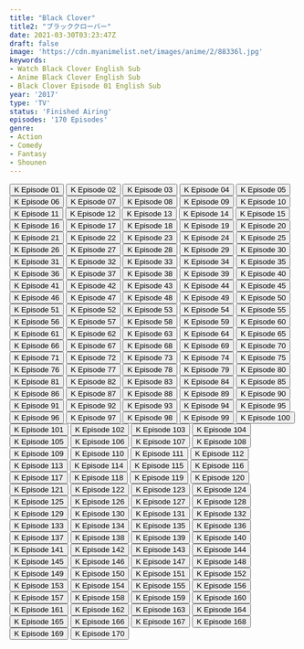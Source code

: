 ```yaml
---
title: "Black Clover"
title2: "ブラッククローバー"
date: 2021-03-30T03:23:47Z
draft: false
image: 'https://cdn.myanimelist.net/images/anime/2/88336l.jpg'
keywords:
- Watch Black Clover English Sub
- Anime Black Clover English Sub
- Black Clover Episode 01 English Sub
year: '2017'
type: 'TV'
status: 'Finished Airing'
episodes: '170 Episodes'
genre:
- Action
- Comedy
- Fantasy
- Shounen
---
```


<div class="d-g gg-5 gtc-r ai-c">
<button onclick="window.open('?kwf=Black Clover 01 [720p]','_blank')">K Episode 01</button>
<button onclick="window.open('?kwf=Black Clover 02 [720p]','_blank')">K Episode 02</button>
<button onclick="window.open('?kwf=Black Clover 03 [720p]','_blank')">K Episode 03</button>
<button onclick="window.open('?kwf=BlackClover/Black Clover 4','_blank')">K Episode 04</button>
<button onclick="window.open('?kwf=BlackClover/Black Clover 5','_blank')">K Episode 05</button>
<button onclick="window.open('?kwf=BlackClover/Black Clover 6','_blank')">K Episode 06</button>
<button onclick="window.open('?kwf=BlackClover/Black Clover 7','_blank')">K Episode 07</button>
<button onclick="window.open('?kwf=BlackClover/Black Clover 8','_blank')">K Episode 08</button>
<button onclick="window.open('?kwf=BlackClover/Black Clover 9','_blank')">K Episode 09</button>
<button onclick="window.open('?kwf=BlackClover/Black Clover 10','_blank')">K Episode 10</button>
<button onclick="window.open('?kwf=BlackClover/Black Clover 11','_blank')">K Episode 11</button>
<button onclick="window.open('?kwf=BlackClover/Black Clover 12','_blank')">K Episode 12</button>
<button onclick="window.open('?kwf=BlackClover/Black Clover 13','_blank')">K Episode 13</button>
<button onclick="window.open('?kwf=BlackClover/Black Clover 14','_blank')">K Episode 14</button>
<button onclick="window.open('?kwf=BlackClover/Black Clover 15','_blank')">K Episode 15</button>
<button onclick="window.open('?kwf=BlackClover/Black Clover 16','_blank')">K Episode 16</button>
<button onclick="window.open('?kwf=BlackClover/Black Clover 17','_blank')">K Episode 17</button>
<button onclick="window.open('?kwf=BlackClover/Black Clover 18','_blank')">K Episode 18</button>
<button onclick="window.open('?kwf=BlackClover/Black Clover 19','_blank')">K Episode 19</button>
<button onclick="window.open('?kwf=BlackClover/Black Clover 20','_blank')">K Episode 20</button>
<button onclick="window.open('?kwf=BlackClover/Black Clover 21','_blank')">K Episode 21</button>
<button onclick="window.open('?kwf=BlackClover/Black Clover 22','_blank')">K Episode 22</button>
<button onclick="window.open('?kwf=BlackClover/Black Clover 23','_blank')">K Episode 23</button>
<button onclick="window.open('?kwf=BlackClover/Black Clover 24','_blank')">K Episode 24</button>
<button onclick="window.open('?kwf=BlackClover/Black Clover 25','_blank')">K Episode 25</button>
<button onclick="window.open('?kwf=BlackClover/Black Clover 26','_blank')">K Episode 26</button>
<button onclick="window.open('?kwf=BlackClover/Black Clover 27','_blank')">K Episode 27</button>
<button onclick="window.open('?kwf=BlackClover/Black Clover 28','_blank')">K Episode 28</button>
<button onclick="window.open('?kwf=BlackClover/Black Clover 29','_blank')">K Episode 29</button>
<button onclick="window.open('?kwf=BlackClover/Black Clover 30','_blank')">K Episode 30</button>
<button onclick="window.open('?kwf=BlackClover/Black Clover 31','_blank')">K Episode 31</button>
<button onclick="window.open('?kwf=BlackClover/Black Clover 32','_blank')">K Episode 32</button>
<button onclick="window.open('?kwf=BlackClover/Black Clover 33','_blank')">K Episode 33</button>
<button onclick="window.open('?kwf=BlackClover/Black Clover 34','_blank')">K Episode 34</button>
<button onclick="window.open('?kwf=BlackClover/Black Clover 35','_blank')">K Episode 35</button>
<button onclick="window.open('?kwf=BlackClover/Black Clover 36','_blank')">K Episode 36</button>
<button onclick="window.open('?kwf=BlackClover/Black Clover 37','_blank')">K Episode 37</button>
<button onclick="window.open('?kwf=BlackClover/Black Clover 38','_blank')">K Episode 38</button>
<button onclick="window.open('?kwf=BlackClover/Black Clover 39','_blank')">K Episode 39</button>
<button onclick="window.open('?kwf=BlackClover/Black Clover 40','_blank')">K Episode 40</button>
<button onclick="window.open('?kwf=BlackClover/Black Clover 41','_blank')">K Episode 41</button>
<button onclick="window.open('?kwf=BlackClover/Black Clover 42','_blank')">K Episode 42</button>
<button onclick="window.open('?kwf=BlackClover/Black Clover 43','_blank')">K Episode 43</button>
<button onclick="window.open('?kwf=BlackClover/Black Clover 44','_blank')">K Episode 44</button>
<button onclick="window.open('?kwf=BlackClover/Black Clover 45','_blank')">K Episode 45</button>
<button onclick="window.open('?kwf=BlackClover/Black Clover 46','_blank')">K Episode 46</button>
<button onclick="window.open('?kwf=BlackClover/Black Clover 47','_blank')">K Episode 47</button>
<button onclick="window.open('?kwf=BlackClover/Black Clover 48','_blank')">K Episode 48</button>
<button onclick="window.open('?kwf=BlackClover/Black Clover 49','_blank')">K Episode 49</button>
<button onclick="window.open('?kwf=BlackClover/Black Clover 50','_blank')">K Episode 50</button>
<button onclick="window.open('?kwf=BlackClover/Black Clover 51','_blank')">K Episode 51</button>
<button onclick="window.open('?kwf=BlackClover/Black Clover 52','_blank')">K Episode 52</button>
<button onclick="window.open('?kwf=BlackClover/Black Clover 53','_blank')">K Episode 53</button>
<button onclick="window.open('?kwf=BlackClover/Black Clover 54','_blank')">K Episode 54</button>
<button onclick="window.open('?kwf=BlackClover/Black Clover 55','_blank')">K Episode 55</button>
<button onclick="window.open('?kwf=BlackClover/Black Clover 56','_blank')">K Episode 56</button>
<button onclick="window.open('?kwf=BlackClover/Black Clover 57','_blank')">K Episode 57</button>
<button onclick="window.open('?kwf=BlackClover/Black Clover 58','_blank')">K Episode 58</button>
<button onclick="window.open('?kwf=BlackClover/Black Clover 59','_blank')">K Episode 59</button>
<button onclick="window.open('?kwf=BlackClover/Black Clover 60','_blank')">K Episode 60</button>
<button onclick="window.open('?kwf=BlackClover/Black Clover 61','_blank')">K Episode 61</button>
<button onclick="window.open('?kwf=BlackClover/Black Clover 62','_blank')">K Episode 62</button>
<button onclick="window.open('?kwf=BlackClover/Black Clover 63','_blank')">K Episode 63</button>
<button onclick="window.open('?kwf=BlackClover/Black Clover 64','_blank')">K Episode 64</button>
<button onclick="window.open('?kwf=BlackClover/Black Clover 65','_blank')">K Episode 65</button>
<button onclick="window.open('?kwf=BlackClover/Black Clover 66','_blank')">K Episode 66</button>
<button onclick="window.open('?kwf=BlackClover/Black Clover 67','_blank')">K Episode 67</button>
<button onclick="window.open('?kwf=BlackClover/Black Clover 68','_blank')">K Episode 68</button>
<button onclick="window.open('?kwf=BlackClover/Black Clover 69','_blank')">K Episode 69</button>
<button onclick="window.open('?kwf=BlackClover/Black Clover 70','_blank')">K Episode 70</button>
<button onclick="window.open('?kwf=BlackClover/Black Clover 71','_blank')">K Episode 71</button>
<button onclick="window.open('?kwf=BlackClover/Black Clover 72','_blank')">K Episode 72</button>
<button onclick="window.open('?kwf=BlackClover/Black Clover 73','_blank')">K Episode 73</button>
<button onclick="window.open('?kwf=BlackClover/Black Clover 74','_blank')">K Episode 74</button>
<button onclick="window.open('?kwf=BlackClover/Black Clover 75','_blank')">K Episode 75</button>
<button onclick="window.open('?kwf=BlackClover/Black Clover 76','_blank')">K Episode 76</button>
<button onclick="window.open('?kwf=BlackClover/Black Clover 77','_blank')">K Episode 77</button>
<button onclick="window.open('?kwf=BlackClover/Black Clover 78','_blank')">K Episode 78</button>
<button onclick="window.open('?kwf=BlackClover/Black Clover 79','_blank')">K Episode 79</button>
<button onclick="window.open('?kwf=BlackClover/Black Clover 80','_blank')">K Episode 80</button>
<button onclick="window.open('?kwf=BlackClover/Black Clover 81','_blank')">K Episode 81</button>
<button onclick="window.open('?kwf=BlackClover/Black Clover 82','_blank')">K Episode 82</button>
<button onclick="window.open('?kwf=BlackClover/Black Clover 83','_blank')">K Episode 83</button>
<button onclick="window.open('?kwf=BlackClover/Black Clover 84','_blank')">K Episode 84</button>
<button onclick="window.open('?kwf=BlackClover/Black Clover 85','_blank')">K Episode 85</button>
<button onclick="window.open('?kwf=BlackClover/Black Clover 86','_blank')">K Episode 86</button>
<button onclick="window.open('?kwf=BlackClover/Black Clover 87','_blank')">K Episode 87</button>
<button onclick="window.open('?kwf=BlackClover/Black Clover 88','_blank')">K Episode 88</button>
<button onclick="window.open('?kwf=BlackClover/Black Clover 89','_blank')">K Episode 89</button>
<button onclick="window.open('?kwf=BlackClover/Black Clover 90','_blank')">K Episode 90</button>
<button onclick="window.open('?kwf=BlackClover/Black Clover 91','_blank')">K Episode 91</button>
<button onclick="window.open('?kwf=BlackClover/Black Clover 92','_blank')">K Episode 92</button>
<button onclick="window.open('?kwf=BlackClover/Black Clover 93','_blank')">K Episode 93</button>
<button onclick="window.open('?kwf=BlackClover/Black Clover 94','_blank')">K Episode 94</button>
<button onclick="window.open('?kwf=BlackClover/Black Clover 95','_blank')">K Episode 95</button>
<button onclick="window.open('?kwf=BlackClover/Black Clover 96','_blank')">K Episode 96</button>
<button onclick="window.open('?kwf=BlackClover/Black Clover 97','_blank')">K Episode 97</button>
<button onclick="window.open('?kwf=BlackClover/Black Clover 98','_blank')">K Episode 98</button>
<button onclick="window.open('?kwf=BlackClover/Black Clover 99','_blank')">K Episode 99</button>
<button onclick="window.open('?kwf=BlackClover/Black Clover 100','_blank')">K Episode 100</button>
<button onclick="window.open('?kwf=BlackClover/Black Clover 101','_blank')">K Episode 101</button>
<button onclick="window.open('?kwf=BlackClover/Black Clover 102','_blank')">K Episode 102</button>
<button onclick="window.open('?kwf=BlackClover/Black Clover 103','_blank')">K Episode 103</button>
<button onclick="window.open('?kwf=BlackClover/Black Clover 104','_blank')">K Episode 104</button>
<button onclick="window.open('?kwf=BlackClover/Black Clover 105','_blank')">K Episode 105</button>
<button onclick="window.open('?kwf=BlackClover/Black Clover 106','_blank')">K Episode 106</button>
<button onclick="window.open('?kwf=BlackClover/Black Clover 107','_blank')">K Episode 107</button>
<button onclick="window.open('?kwf=BlackClover/Black Clover 108','_blank')">K Episode 108</button>
<button onclick="window.open('?kwf=BlackClover/Black Clover 109','_blank')">K Episode 109</button>
<button onclick="window.open('?kwf=BlackClover/Black Clover 110','_blank')">K Episode 110</button>
<button onclick="window.open('?kwf=BlackClover/Black Clover 111','_blank')">K Episode 111</button>
<button onclick="window.open('?kwf=BlackClover/Black Clover 112','_blank')">K Episode 112</button>
<button onclick="window.open('?kwf=BlackClover/Black Clover 113','_blank')">K Episode 113</button>
<button onclick="window.open('?kwf=BlackClover/Black Clover 114','_blank')">K Episode 114</button>
<button onclick="window.open('?kwf=BlackClover/Black Clover 115','_blank')">K Episode 115</button>
<button onclick="window.open('?kwf=BlackClover/Black Clover 116','_blank')">K Episode 116</button>
<button onclick="window.open('?kwf=BlackClover/Black Clover 117','_blank')">K Episode 117</button>
<button onclick="window.open('?kwf=BlackClover/Black Clover 118','_blank')">K Episode 118</button>
<button onclick="window.open('?kwf=BlackClover/Black Clover 119','_blank')">K Episode 119</button>
<button onclick="window.open('?kwf=BlackClover/Black Clover 120','_blank')">K Episode 120</button>
<button onclick="window.open('?kwf=BlackClover/Black Clover 121','_blank')">K Episode 121</button>
<button onclick="window.open('?kwf=BlackClover/Black Clover 122','_blank')">K Episode 122</button>
<button onclick="window.open('?kwf=BlackClover/Black Clover 123','_blank')">K Episode 123</button>
<button onclick="window.open('?kwf=BlackClover/Black Clover 124','_blank')">K Episode 124</button>
<button onclick="window.open('?kwf=BlackClover/Black Clover 125','_blank')">K Episode 125</button>
<button onclick="window.open('?kwf=BlackClover/Black Clover 126','_blank')">K Episode 126</button>
<button onclick="window.open('?kwf=BlackClover/Black Clover 127','_blank')">K Episode 127</button>
<button onclick="window.open('?kwf=BlackClover/Black Clover 128','_blank')">K Episode 128</button>
<button onclick="window.open('?kwf=BlackClover/Black Clover 129','_blank')">K Episode 129</button>
<button onclick="window.open('?kwf=BlackClover/Black Clover 130','_blank')">K Episode 130</button>
<button onclick="window.open('?kwf=BlackClover/Black Clover 131','_blank')">K Episode 131</button>
<button onclick="window.open('?kwf=BlackClover/Black Clover 132','_blank')">K Episode 132</button>
<button onclick="window.open('?kwf=BlackClover/Black Clover 133','_blank')">K Episode 133</button>
<button onclick="window.open('?kwf=BlackClover/Black Clover 134','_blank')">K Episode 134</button>
<button onclick="window.open('?kwf=BlackClover/Black Clover 135','_blank')">K Episode 135</button>
<button onclick="window.open('?kwf=BlackClover/Black Clover 136','_blank')">K Episode 136</button>
<button onclick="window.open('?kwf=BlackClover/Black Clover 137','_blank')">K Episode 137</button>
<button onclick="window.open('?kwf=BlackClover/Black Clover 138','_blank')">K Episode 138</button>
<button onclick="window.open('?kwf=BlackClover/Black Clover 139','_blank')">K Episode 139</button>
<button onclick="window.open('?kwf=BlackClover/Black Clover 140','_blank')">K Episode 140</button>
<button onclick="window.open('?kwf=BlackClover/Black Clover 141','_blank')">K Episode 141</button>
<button onclick="window.open('?kwf=BlackClover/Black Clover 142','_blank')">K Episode 142</button>
<button onclick="window.open('?kwf=BlackClover/Black Clover 143','_blank')">K Episode 143</button>
<button onclick="window.open('?kwf=BlackClover/Black Clover 144','_blank')">K Episode 144</button>
<button onclick="window.open('?kwf=BlackClover/Black Clover 145','_blank')">K Episode 145</button>
<button onclick="window.open('?kwf=BlackClover/Black Clover 146','_blank')">K Episode 146</button>
<button onclick="window.open('?kwf=BlackClover/Black Clover 147','_blank')">K Episode 147</button>
<button onclick="window.open('?kwf=BlackClover/Black Clover 148','_blank')">K Episode 148</button>
<button onclick="window.open('?kwf=BlackClover/Black Clover 149','_blank')">K Episode 149</button>
<button onclick="window.open('?kwf=BlackClover/Black Clover 150','_blank')">K Episode 150</button>
<button onclick="window.open('?kwf=BlackClover/Black Clover 151','_blank')">K Episode 151</button>
<button onclick="window.open('?kwf=BlackClover/Black Clover 152','_blank')">K Episode 152</button>
<button onclick="window.open('?kwf=BlackClover/Black Clover 153','_blank')">K Episode 153</button>
<button onclick="window.open('?kwf=BlackClover/Black Clover 154','_blank')">K Episode 154</button>
<button onclick="window.open('?kwf=BlackClover/Black Clover 155','_blank')">K Episode 155</button>
<button onclick="window.open('?kwf=BlackClover/Black Clover 156','_blank')">K Episode 156</button>
<button onclick="window.open('?kwf=BlackClover/Black Clover 157','_blank')">K Episode 157</button>
<button onclick="window.open('?kwf=BlackClover/Black Clover 158','_blank')">K Episode 158</button>
<button onclick="window.open('?kwf=BlackClover/Black Clover 159','_blank')">K Episode 159</button>
<button onclick="window.open('?kwf=BlackClover/Black Clover 160','_blank')">K Episode 160</button>
<button onclick="window.open('?kwf=BlackClover/Black Clover 161','_blank')">K Episode 161</button>
<button onclick="window.open('?kwf=BlackClover/Black Clover 162','_blank')">K Episode 162</button>
<button onclick="window.open('?kwf=BlackClover/Black Clover 163','_blank')">K Episode 163</button>
<button onclick="window.open('?kwf=BlackClover/Black Clover 164','_blank')">K Episode 164</button>
<button onclick="window.open('?kwf=BlackClover/Black Clover 165','_blank')">K Episode 165</button>
<button onclick="window.open('?kwf=BlackClover/Black Clover 166','_blank')">K Episode 166</button>
<button onclick="window.open('?kwf=BlackClover/Black Clover 167','_blank')">K Episode 167</button>
<button onclick="window.open('?kwf=BlackClover/Black Clover 168','_blank')">K Episode 168</button>
<button onclick="window.open('?kwf=BlackClover/Black Clover 169','_blank')">K Episode 169</button>
<button onclick="window.open('?kwf=BlackClover/Black Clover 170','_blank')">K Episode 170</button>
</div>